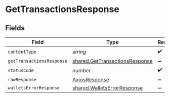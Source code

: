 # GetTransactionsResponse


## Fields

| Field                                                                            | Type                                                                             | Required                                                                         | Description                                                                      |
| -------------------------------------------------------------------------------- | -------------------------------------------------------------------------------- | -------------------------------------------------------------------------------- | -------------------------------------------------------------------------------- |
| `contentType`                                                                    | *string*                                                                         | :heavy_check_mark:                                                               | N/A                                                                              |
| `getTransactionsResponse`                                                        | [shared.GetTransactionsResponse](../../models/shared/gettransactionsresponse.md) | :heavy_minus_sign:                                                               | OK                                                                               |
| `statusCode`                                                                     | *number*                                                                         | :heavy_check_mark:                                                               | N/A                                                                              |
| `rawResponse`                                                                    | [AxiosResponse](https://axios-http.com/docs/res_schema)                          | :heavy_minus_sign:                                                               | N/A                                                                              |
| `walletsErrorResponse`                                                           | [shared.WalletsErrorResponse](../../models/shared/walletserrorresponse.md)       | :heavy_minus_sign:                                                               | Error                                                                            |